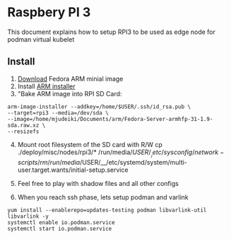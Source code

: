 # Raspbery PI 3 

This document explains how to setup RPI3 to be used as edge node for podman virtual kubelet

## Install 

1. [Download](https://arm.fedoraproject.org/) Fedora ARM minial image
2. Install [ARM installer](https://fedoraproject.org/wiki/Architectures/ARM/Installation)
3. "Bake ARM image into RPI SD Card:
```
arm-image-installer --addkey=/home/$USER/.ssh/id_rsa.pub \
--target=rpi3 --media=/dev/sda \
--image=/home/mjudeiki/Documents/arm/Fedora-Server-armhfp-31-1.9-sda.raw.xz \
--resizefs
```
4. Mount root filesystem of the SD card with R/W 
cp ./deploy/misc/nodes/rpi3/* /run/media/$USER/__/etc/sysconfig/network-scripts/
rm /run/media/$USER/__/etc/systemd/system/multi-user.target.wants/initial-setup.service

5. Feel free to play with shadow files and all other configs

6. When you reach ssh phase, lets setup podman and varlink
```
yum install --enablerepo=updates-testing podman libvarlink-util libvarlink -y
systemctl enable io.podman.service
systemctl start io.podman.service
```